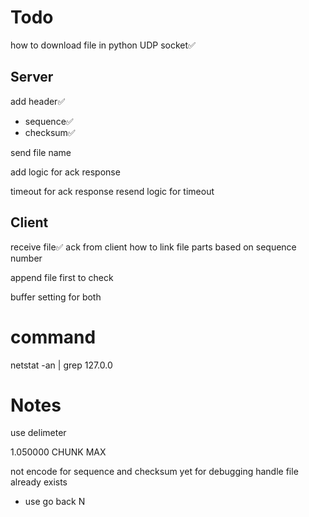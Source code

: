 # Todo

how to download file in python UDP socket✅
## Server
add header✅
- sequence✅
- checksum✅

send file name


add logic for ack response

timeout for ack response
resend logic for timeout

## Client
receive file✅
ack from client
how to link file parts based on sequence number

append file first to check

buffer setting for both







# command
netstat -an | grep 127.0.0



# Notes
use delimeter


1.050000 CHUNK MAX

not encode for sequence and checksum yet for debugging
handle file already exists
- use go back N